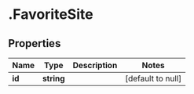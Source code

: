 # .FavoriteSite

## Properties
Name | Type | Description | Notes
------------ | ------------- | ------------- | -------------
**id** | **string** |  | [default to null]



